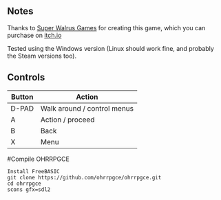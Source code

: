 ## Notes

Thanks to [Super Walrus Games](https://super-walrus-games.itch.io/) for creating this game, which you can purchase on [itch.io](https://super-walrus-games.itch.io/kaiju-big-battel-fighto-fantasy)

Tested using the Windows version (Linux should work fine, and probably the Steam versions too).

## Controls

| Button | Action                      |
| -------| --------------------------- |
| D-PAD  | Walk around / control menus |
| A      | Action / proceed            |
| B      | Back                        |
| X      | Menu                        |


#Compile OHRRPGCE

```
Install FreeBASIC
git clone https://github.com/ohrrpgce/ohrrpgce.git
cd ohrrpgce
scons gfx=sdl2
```
